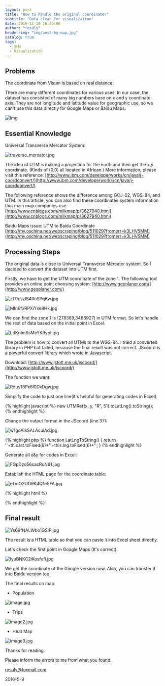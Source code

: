 ```yaml
---
layout: post
title: "How to handle the original coordinate?"
subtitle: "Data clean for visualizaiton"
date: 2016-11-10 16:49:00
author: "resuly"
header-img: "img/post-bg-map.jpg"
catalog: true
tags:
  - 坐标
  - Visualization
---
```


## Problems
The coordinate from Visum is based on real distance.

There are many different coordinates for various uses. In our case, the dataset has consisted of many big numbers base on x and y coordinate axis. They are not longitude and latitude value for geographic use, so we can't use this data directly for Google Maps or Baidu Maps.

![img](/img/in_post/2016-11-10/C8dffsh2gN8MW857.jpg)

## Essential Knowledge
Universal Transverse Mercator System:

![traverse_mercator.jpg](/img/in_post/2016-11-10/traverse_mercator.jpg)

The idea of UTM is making a projection for the earth and then get the x,y coordinate. (Kinds of (0,0) all located in African.)
More information, please visit this reference:
[http://www.ibm.com/developerworks/cn/java/j-coordconvert/](http://www.ibm.com/developerworks/cn/java/j-coordconvert/)

The following reference shows the difference among GCJ-02, WGS-84, and UTM. In this article, you can also find these coordinates system information that main map companies use.
[http://www.cnblogs.com/milkmap/p/3627940.html](http://www.cnblogs.com/milkmap/p/3627940.html)

Baidu Maps issue: UTM to Baidu Coordinate
[http://my.oschina.net/webscraping/blog/511029?fromerr=k3LHV5MM](http://my.oschina.net/webscraping/blog/511029?fromerr=k3LHV5MM)

## Processing Steps
The original data is close to Universal Transverse Mercator system. So I decided to convert the dataset into UTM first.

Firstly, we have to get the UTM coordinate of the zone 1. The following tool provides an online point choosing system:
[http://www.geoplaner.com/](http://www.geoplaner.com/)

![zT9cszlS4RoSPqKw.jpg](/img/in_post/2016-11-10/zT9cszlS4RoSPqKw.jpg)

![MIn6fxRPXiYxe8Hk.jpg](/img/in_post/2016-11-10/MIn6fxRPXiYxe8Hk.jpg)

We can find the zone 1 is (278369,3468927) in UTM format. So let's handle the rest of data based on the initial point in Excel.

![LdKnImSsMeYK9ypI.jpg](/img/in_post/2016-11-10/LdKnImSsMeYK9ypI.jpg)

The problem is how to convert all UTMs to the WGS-84. I tried a converted library in PHP but failed, because the final result was not correct. JScoord is a powerful convert library which wrote in Javascript.

Download: [http://www.jstott.me.uk/jscoord/](http://www.jstott.me.uk/jscoord/)

The function we want:

![Rduy18Px6I0DkDgw.jpg](/img/in_post/2016-11-10/Rduy18Px6I0DkDgw.jpg)


Simplify the code to just one line(it's helpful for generating codes in Ecxel):

{% highlight javacript %}
new UTMRef(x, y, "R", 51).toLatLng().toString();
{% endhighlight %}

Change the output format in the JScoord (line 37):

![w1goAIkSALAcuiAd.jpg](/img/in_post/2016-11-10/w1goAIkSALAcuiAd.jpg)

{% highlight php %}
function LatLngToString() {
  return '<tr><td>'+this.lat.toFixed(6)+'</td><td>'+this.lng.toFixed(6)+'</td></tr>';
}
{% endhighlight %}

Generate all x&y for codes in Excel:

![FGpDzo56cacRuN61.jpg](/img/in_post/2016-11-10/FGpDzo56cacRuN61.jpg)

Establish the HTML page for the coordinate table:

![eTmO2UO9K4Q1e5FA.jpg](/img/in_post/2016-11-10/eTmO2UO9K4Q1e5FA.jpg)

{% highlight html %}
<!DOCTYPE html>
<html lang="en">
<head>
<meta charset="UTF-8">
<script type="text/javascript" src="./jscoord-1.1.1.js"></script>
</head>
<body>
<script type="text/javascript">
document.write('<table>')

// Main codes
document.write(new UTMRef(278306,3468927, "R", 51).toLatLng().toString());
document.write(new UTMRef(278305.774151,3469549.551763,'R', 51).toLatLng().toString());
document.write(new UTMRef(277062.047957,3469484.170427,'R', 51).toLatLng().toString());
....

document.write('</table>')
</script>
</body>
</html>
{% endhighlight %}

## Final result

![Ys69fNALWbo1GSlP.jpg](/img/in_post/2016-11-10/Ys69fNALWbo1GSlP.jpg)

The result is a HTML table so that you can paste it into Excel sheet directly.

Let's check the first point in Google Maps (It's correct):

![lyuBNKC2iKosfefl.jpg](/img/in_post/2016-11-10/lyuBNKC2iKosfefl.jpg)

We get the coordinate of the Google version now. Also, you can transfer it into Baidu version too.

The final results on map:

- Population

![image.jpg](/img/in_post/2016-11-10/image.jpg)

- Trips

![image2.jpg](/img/in_post/2016-11-10/image2.jpg)

- Heat Map

![image3.jpg](/img/in_post/2016-11-10/image3.jpg)

Thanks for reading.

Please inform the errors to me from what you found.

resuly@foxmail.com

2016-5-9
